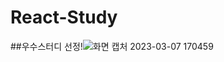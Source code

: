 # React-Study

##우수스터디 선정!![화면 캡처 2023-03-07 170459](https://user-images.githubusercontent.com/88328887/223361323-052018b9-1dd2-4849-9a5a-e3752f4b79be.png)
